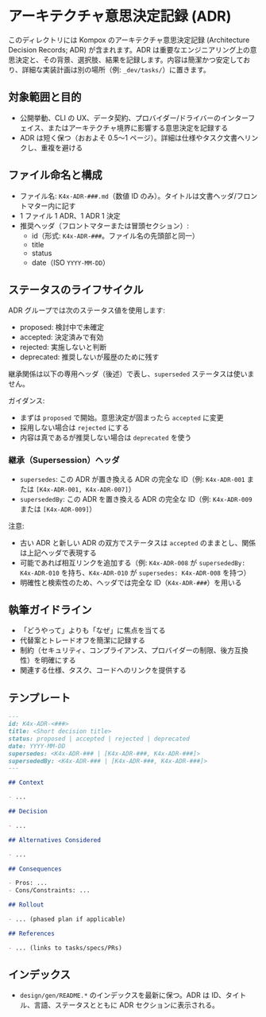 # アーキテクチャ意思決定記録 (ADR)

このディレクトリには Kompox のアーキテクチャ意思決定記録 (Architecture Decision Records; ADR) が含まれます。ADR は重要なエンジニアリング上の意思決定と、その背景、選択肢、結果を記録します。内容は簡潔かつ安定しており、詳細な実装計画は別の場所（例: `_dev/tasks/`）に置きます。

## 対象範囲と目的

- 公開挙動、CLI の UX、データ契約、プロバイダー/ドライバーのインターフェイス、またはアーキテクチャ境界に影響する意思決定を記録する
- ADR は短く保つ（おおよそ 0.5〜1 ページ）。詳細は仕様やタスク文書へリンクし、重複を避ける

## ファイル命名と構成

- ファイル名: `K4x-ADR-###.md`（数値 ID のみ）。タイトルは文書ヘッダ/フロントマター内に記す
- 1 ファイル 1 ADR、1 ADR 1 決定
- 推奨ヘッダ（フロントマターまたは冒頭セクション）:
  - id（形式: `K4x-ADR-###`。ファイル名の先頭部と同一）
  - title
  - status
  - date（ISO `YYYY-MM-DD`）

## ステータスのライフサイクル

ADR グループでは次のステータス値を使用します:
- proposed: 検討中で未確定
- accepted: 決定済みで有効
- rejected: 実施しないと判断
- deprecated: 推奨しないが履歴のために残す

継承関係は以下の専用ヘッダ（後述）で表し、`superseded` ステータスは使いません。

ガイダンス:
- まずは `proposed` で開始。意思決定が固まったら `accepted` に変更
- 採用しない場合は `rejected` にする
- 内容は真であるが推奨しない場合は `deprecated` を使う

### 継承（Supersession）ヘッダ

- `supersedes`: この ADR が置き換える ADR の完全な ID（例: `K4x-ADR-001` または `[K4x-ADR-001, K4x-ADR-007]`）
- `supersededBy`: この ADR を置き換える ADR の完全な ID（例: `K4x-ADR-009` または `[K4x-ADR-009]`）

注意:
- 古い ADR と新しい ADR の双方でステータスは `accepted` のままとし、関係は上記ヘッダで表現する
- 可能であれば相互リンクを追加する（例: `K4x-ADR-008` が `supersededBy: K4x-ADR-010` を持ち、`K4x-ADR-010` が `supersedes: K4x-ADR-008` を持つ）
- 明確性と検索性のため、ヘッダでは完全な ID（`K4x-ADR-###`）を用いる

## 執筆ガイドライン

- 「どうやって」よりも「なぜ」に焦点を当てる
- 代替案とトレードオフを簡潔に記録する
- 制約（セキュリティ、コンプライアンス、プロバイダーの制限、後方互換性）を明確にする
- 関連する仕様、タスク、コードへのリンクを提供する

## テンプレート

```markdown
---
id: K4x-ADR-<###>
title: <Short decision title>
status: proposed | accepted | rejected | deprecated
date: YYYY-MM-DD
supersedes: <K4x-ADR-### | [K4x-ADR-###, K4x-ADR-###]>
supersededBy: <K4x-ADR-### | [K4x-ADR-###, K4x-ADR-###]>
---

## Context

- ...

## Decision

- ...

## Alternatives Considered

- ...

## Consequences

- Pros: ...
- Cons/Constraints: ...

## Rollout

- ... (phased plan if applicable)

## References

- ... (links to tasks/specs/PRs)
```

## インデックス

- `design/gen/README.*` のインデックスを最新に保つ。ADR は ID、タイトル、言語、ステータスとともに ADR セクションに表示される。

